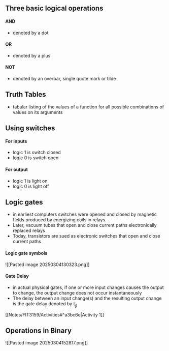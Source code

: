 
## Three basic logical operations
#### AND
- denoted by a dot
#### OR
- denoted by a plus
#### NOT
- denoted by an overbar, single quote mark or tilde


## Truth Tables 
- tabular listing of the values of a function for all possible combinations of values on its arguments


## Using switches
#### For inputs
- logic 1 is switch closed
- logic 0 is switch open

#### For output
- logic 1 is light on
- logic 0 is light off


## Logic gates
- in earliest computers switches were opened and closed by magnetic fields produced by energizing coils in relays. 
- Later, vacuum tubes that open and close current paths electronically replaced relays
- Today, transistors are sued as electronic switches that open and close current paths


#### Logic gate symbols
![[Pasted image 20250304130323.png]]
#### Gate Delay
- in actual physical gates, if one or more input changes causes the output to change, the output change does not occur instantaneously
- The delay between an input change(s) and the resulting output change is the gate delay denoted by t$_g$

[[Notes/FIT3159/Activities#^a3bc6e|Activity 1]]

## Operations in Binary
![[Pasted image 20250304152817.png]]
